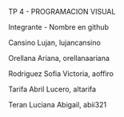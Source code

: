 TP 4 - PROGRAMACION VISUAL

Integrante - Nombre en github

Cansino Lujan, lujancansino

Orellana Ariana, orellanaariana

Rodriguez Sofia Victoria, aoffiro

Tarifa Abril Lucero, altarifa

Teran Luciana Abigail, abii321

